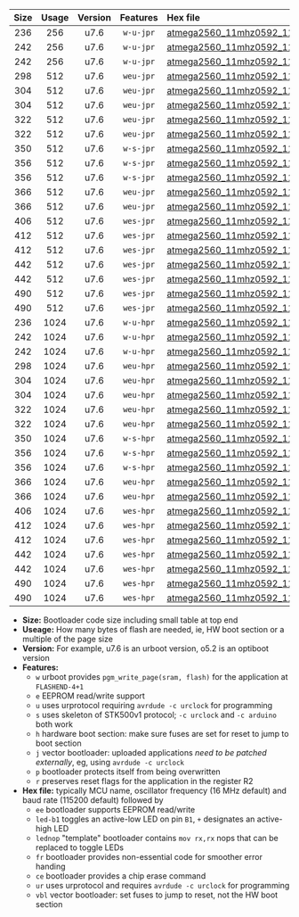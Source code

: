 |Size|Usage|Version|Features|Hex file|
|:-:|:-:|:-:|:-:|:--|
|236|256|u7.6|`w-u-jpr`|[atmega2560_11mhz0592_115200bps_ur_vbl.hex](https://raw.githubusercontent.com/stefanrueger/urboot/main/atmega2560_11mhz0592_115200bps_ur_vbl.hex)|
|242|256|u7.6|`w-u-jpr`|[atmega2560_11mhz0592_115200bps_led+b7_ur_vbl.hex](https://raw.githubusercontent.com/stefanrueger/urboot/main/atmega2560_11mhz0592_115200bps_led+b7_ur_vbl.hex)|
|242|256|u7.6|`w-u-jpr`|[atmega2560_11mhz0592_115200bps_lednop_ur_vbl.hex](https://raw.githubusercontent.com/stefanrueger/urboot/main/atmega2560_11mhz0592_115200bps_lednop_ur_vbl.hex)|
|298|512|u7.6|`weu-jpr`|[atmega2560_11mhz0592_115200bps_ee_ur_vbl.hex](https://raw.githubusercontent.com/stefanrueger/urboot/main/atmega2560_11mhz0592_115200bps_ee_ur_vbl.hex)|
|304|512|u7.6|`weu-jpr`|[atmega2560_11mhz0592_115200bps_ee_led+b7_ur_vbl.hex](https://raw.githubusercontent.com/stefanrueger/urboot/main/atmega2560_11mhz0592_115200bps_ee_led+b7_ur_vbl.hex)|
|304|512|u7.6|`weu-jpr`|[atmega2560_11mhz0592_115200bps_ee_lednop_ur_vbl.hex](https://raw.githubusercontent.com/stefanrueger/urboot/main/atmega2560_11mhz0592_115200bps_ee_lednop_ur_vbl.hex)|
|322|512|u7.6|`weu-jpr`|[atmega2560_11mhz0592_115200bps_ee_led+b7_fr_ur_vbl.hex](https://raw.githubusercontent.com/stefanrueger/urboot/main/atmega2560_11mhz0592_115200bps_ee_led+b7_fr_ur_vbl.hex)|
|322|512|u7.6|`weu-jpr`|[atmega2560_11mhz0592_115200bps_ee_lednop_fr_ur_vbl.hex](https://raw.githubusercontent.com/stefanrueger/urboot/main/atmega2560_11mhz0592_115200bps_ee_lednop_fr_ur_vbl.hex)|
|350|512|u7.6|`w-s-jpr`|[atmega2560_11mhz0592_115200bps_vbl.hex](https://raw.githubusercontent.com/stefanrueger/urboot/main/atmega2560_11mhz0592_115200bps_vbl.hex)|
|356|512|u7.6|`w-s-jpr`|[atmega2560_11mhz0592_115200bps_led+b7_vbl.hex](https://raw.githubusercontent.com/stefanrueger/urboot/main/atmega2560_11mhz0592_115200bps_led+b7_vbl.hex)|
|356|512|u7.6|`w-s-jpr`|[atmega2560_11mhz0592_115200bps_lednop_vbl.hex](https://raw.githubusercontent.com/stefanrueger/urboot/main/atmega2560_11mhz0592_115200bps_lednop_vbl.hex)|
|366|512|u7.6|`weu-jpr`|[atmega2560_11mhz0592_115200bps_ee_led+b7_fr_ce_ur_vbl.hex](https://raw.githubusercontent.com/stefanrueger/urboot/main/atmega2560_11mhz0592_115200bps_ee_led+b7_fr_ce_ur_vbl.hex)|
|366|512|u7.6|`weu-jpr`|[atmega2560_11mhz0592_115200bps_ee_lednop_fr_ce_ur_vbl.hex](https://raw.githubusercontent.com/stefanrueger/urboot/main/atmega2560_11mhz0592_115200bps_ee_lednop_fr_ce_ur_vbl.hex)|
|406|512|u7.6|`wes-jpr`|[atmega2560_11mhz0592_115200bps_ee_vbl.hex](https://raw.githubusercontent.com/stefanrueger/urboot/main/atmega2560_11mhz0592_115200bps_ee_vbl.hex)|
|412|512|u7.6|`wes-jpr`|[atmega2560_11mhz0592_115200bps_ee_led+b7_vbl.hex](https://raw.githubusercontent.com/stefanrueger/urboot/main/atmega2560_11mhz0592_115200bps_ee_led+b7_vbl.hex)|
|412|512|u7.6|`wes-jpr`|[atmega2560_11mhz0592_115200bps_ee_lednop_vbl.hex](https://raw.githubusercontent.com/stefanrueger/urboot/main/atmega2560_11mhz0592_115200bps_ee_lednop_vbl.hex)|
|442|512|u7.6|`wes-jpr`|[atmega2560_11mhz0592_115200bps_ee_led+b7_fr_vbl.hex](https://raw.githubusercontent.com/stefanrueger/urboot/main/atmega2560_11mhz0592_115200bps_ee_led+b7_fr_vbl.hex)|
|442|512|u7.6|`wes-jpr`|[atmega2560_11mhz0592_115200bps_ee_lednop_fr_vbl.hex](https://raw.githubusercontent.com/stefanrueger/urboot/main/atmega2560_11mhz0592_115200bps_ee_lednop_fr_vbl.hex)|
|490|512|u7.6|`wes-jpr`|[atmega2560_11mhz0592_115200bps_ee_led+b7_fr_ce_vbl.hex](https://raw.githubusercontent.com/stefanrueger/urboot/main/atmega2560_11mhz0592_115200bps_ee_led+b7_fr_ce_vbl.hex)|
|490|512|u7.6|`wes-jpr`|[atmega2560_11mhz0592_115200bps_ee_lednop_fr_ce_vbl.hex](https://raw.githubusercontent.com/stefanrueger/urboot/main/atmega2560_11mhz0592_115200bps_ee_lednop_fr_ce_vbl.hex)|
|236|1024|u7.6|`w-u-hpr`|[atmega2560_11mhz0592_115200bps_ur.hex](https://raw.githubusercontent.com/stefanrueger/urboot/main/atmega2560_11mhz0592_115200bps_ur.hex)|
|242|1024|u7.6|`w-u-hpr`|[atmega2560_11mhz0592_115200bps_led+b7_ur.hex](https://raw.githubusercontent.com/stefanrueger/urboot/main/atmega2560_11mhz0592_115200bps_led+b7_ur.hex)|
|242|1024|u7.6|`w-u-hpr`|[atmega2560_11mhz0592_115200bps_lednop_ur.hex](https://raw.githubusercontent.com/stefanrueger/urboot/main/atmega2560_11mhz0592_115200bps_lednop_ur.hex)|
|298|1024|u7.6|`weu-hpr`|[atmega2560_11mhz0592_115200bps_ee_ur.hex](https://raw.githubusercontent.com/stefanrueger/urboot/main/atmega2560_11mhz0592_115200bps_ee_ur.hex)|
|304|1024|u7.6|`weu-hpr`|[atmega2560_11mhz0592_115200bps_ee_led+b7_ur.hex](https://raw.githubusercontent.com/stefanrueger/urboot/main/atmega2560_11mhz0592_115200bps_ee_led+b7_ur.hex)|
|304|1024|u7.6|`weu-hpr`|[atmega2560_11mhz0592_115200bps_ee_lednop_ur.hex](https://raw.githubusercontent.com/stefanrueger/urboot/main/atmega2560_11mhz0592_115200bps_ee_lednop_ur.hex)|
|322|1024|u7.6|`weu-hpr`|[atmega2560_11mhz0592_115200bps_ee_led+b7_fr_ur.hex](https://raw.githubusercontent.com/stefanrueger/urboot/main/atmega2560_11mhz0592_115200bps_ee_led+b7_fr_ur.hex)|
|322|1024|u7.6|`weu-hpr`|[atmega2560_11mhz0592_115200bps_ee_lednop_fr_ur.hex](https://raw.githubusercontent.com/stefanrueger/urboot/main/atmega2560_11mhz0592_115200bps_ee_lednop_fr_ur.hex)|
|350|1024|u7.6|`w-s-hpr`|[atmega2560_11mhz0592_115200bps.hex](https://raw.githubusercontent.com/stefanrueger/urboot/main/atmega2560_11mhz0592_115200bps.hex)|
|356|1024|u7.6|`w-s-hpr`|[atmega2560_11mhz0592_115200bps_led+b7.hex](https://raw.githubusercontent.com/stefanrueger/urboot/main/atmega2560_11mhz0592_115200bps_led+b7.hex)|
|356|1024|u7.6|`w-s-hpr`|[atmega2560_11mhz0592_115200bps_lednop.hex](https://raw.githubusercontent.com/stefanrueger/urboot/main/atmega2560_11mhz0592_115200bps_lednop.hex)|
|366|1024|u7.6|`weu-hpr`|[atmega2560_11mhz0592_115200bps_ee_led+b7_fr_ce_ur.hex](https://raw.githubusercontent.com/stefanrueger/urboot/main/atmega2560_11mhz0592_115200bps_ee_led+b7_fr_ce_ur.hex)|
|366|1024|u7.6|`weu-hpr`|[atmega2560_11mhz0592_115200bps_ee_lednop_fr_ce_ur.hex](https://raw.githubusercontent.com/stefanrueger/urboot/main/atmega2560_11mhz0592_115200bps_ee_lednop_fr_ce_ur.hex)|
|406|1024|u7.6|`wes-hpr`|[atmega2560_11mhz0592_115200bps_ee.hex](https://raw.githubusercontent.com/stefanrueger/urboot/main/atmega2560_11mhz0592_115200bps_ee.hex)|
|412|1024|u7.6|`wes-hpr`|[atmega2560_11mhz0592_115200bps_ee_led+b7.hex](https://raw.githubusercontent.com/stefanrueger/urboot/main/atmega2560_11mhz0592_115200bps_ee_led+b7.hex)|
|412|1024|u7.6|`wes-hpr`|[atmega2560_11mhz0592_115200bps_ee_lednop.hex](https://raw.githubusercontent.com/stefanrueger/urboot/main/atmega2560_11mhz0592_115200bps_ee_lednop.hex)|
|442|1024|u7.6|`wes-hpr`|[atmega2560_11mhz0592_115200bps_ee_led+b7_fr.hex](https://raw.githubusercontent.com/stefanrueger/urboot/main/atmega2560_11mhz0592_115200bps_ee_led+b7_fr.hex)|
|442|1024|u7.6|`wes-hpr`|[atmega2560_11mhz0592_115200bps_ee_lednop_fr.hex](https://raw.githubusercontent.com/stefanrueger/urboot/main/atmega2560_11mhz0592_115200bps_ee_lednop_fr.hex)|
|490|1024|u7.6|`wes-hpr`|[atmega2560_11mhz0592_115200bps_ee_led+b7_fr_ce.hex](https://raw.githubusercontent.com/stefanrueger/urboot/main/atmega2560_11mhz0592_115200bps_ee_led+b7_fr_ce.hex)|
|490|1024|u7.6|`wes-hpr`|[atmega2560_11mhz0592_115200bps_ee_lednop_fr_ce.hex](https://raw.githubusercontent.com/stefanrueger/urboot/main/atmega2560_11mhz0592_115200bps_ee_lednop_fr_ce.hex)|

- **Size:** Bootloader code size including small table at top end
- **Useage:** How many bytes of flash are needed, ie, HW boot section or a multiple of the page size
- **Version:** For example, u7.6 is an urboot version, o5.2 is an optiboot version
- **Features:**
  + `w` urboot provides `pgm_write_page(sram, flash)` for the application at `FLASHEND-4+1`
  + `e` EEPROM read/write support
  + `u` uses urprotocol requiring `avrdude -c urclock` for programming
  + `s` uses skeleton of STK500v1 protocol; `-c urclock` and `-c arduino` both work
  + `h` hardware boot section: make sure fuses are set for reset to jump to boot section
  + `j` vector bootloader: uploaded applications *need to be patched externally*, eg, using `avrdude -c urclock`
  + `p` bootloader protects itself from being overwritten
  + `r` preserves reset flags for the application in the register R2
- **Hex file:** typically MCU name, oscillator frequency (16 MHz default) and baud rate (115200 default) followed by
  + `ee` bootloader supports EEPROM read/write
  + `led-b1` toggles an active-low LED on pin `B1`, `+` designates an active-high LED
  + `lednop` "template" bootloader contains `mov rx,rx` nops that can be replaced to toggle LEDs
  + `fr` bootloader provides non-essential code for smoother error handing
  + `ce` bootloader provides a chip erase command
  + `ur` uses urprotocol and requires `avrdude -c urclock` for programming
  + `vbl` vector bootloader: set fuses to jump to reset, not the HW boot section
